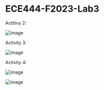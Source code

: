 # ECE444-F2023-Lab3

Actitivy 2:

![image](https://github.com/arafatsyed/ECE444-F2023-Lab1/assets/55632837/e2be366b-2492-4372-8845-6693a90337cc)

Activity 3:

![image](https://github.com/arafatsyed/ECE444-F2023-Lab1/assets/55632837/2e726175-fc74-41f0-a1da-d83daf6b867c)

Activity 4:

![image](https://github.com/arafatsyed/ECE444-F2023-Lab1/assets/55632837/b5dc9eae-984c-4eb9-8429-7975fbd2366e)

![image](https://github.com/arafatsyed/ECE444-F2023-Lab1/assets/55632837/dd081136-bbc9-4c88-ab7b-a2f41157a332)



